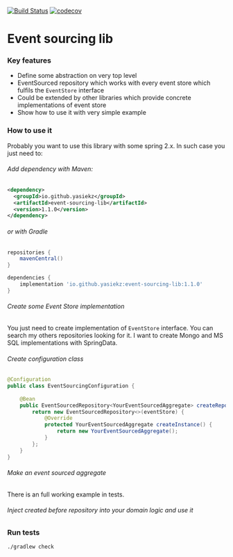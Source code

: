 [![Build Status](https://travis-ci.org/yasiekz/event-sourcing-lib.svg?branch=master)](https://travis-ci.org/yasiekz/event-sourcing-lib.svg?branch=master)
[![codecov](https://codecov.io/gh/yasiekz/event-sourcing-lib/branch/master/graph/badge.svg)](https://codecov.io/gh/yasiekz/event-sourcing-lib)

# Event sourcing lib

### Key features
- Define some abstraction on very top level
- EventSourced repository which works with every event store which fulfils the `EventStore` interface
- Could be extended by other libraries which provide concrete implementations of event store
- Show how to use it with very simple example

### How to use it
Probably you want to use this library with some spring 2.x. In such case you just need to: 

###### Add dependency with Maven:

```xml
<dependency>
  <groupId>io.github.yasiekz</groupId>
  <artifactId>event-sourcing-lib</artifactId>
  <version>1.1.0</version>
</dependency>
```

###### or with Gradle

```groovy
repositories {
    mavenCentral()
}

dependencies {
    implementation 'io.github.yasiekz:event-sourcing-lib:1.1.0'
}
```

###### Create some Event Store implementation

You just need to create implementation of `EventStore` interface. You can search my others repositories looking for 
it. I want to create Mongo and MS SQL implementations with SpringData.


###### Create configuration class

```java
@Configuration
public class EventSourcingConfiguration {
    
    @Bean
    public EventSourcedRepository<YourEventSourcedAggregate> createRepository(EventStore eventStore) {
        return new EventSourcedRepository<>(eventStore) {
            @Override
            protected YourEventSourcedAggregate createInstance() {
                return new YourEventSourcedAggregate();
            }
        };
    }
}
```


###### Make an event sourced aggregate

There is an full working example in tests.

###### Inject created before repository into your domain logic and use it


### Run tests

```bash
./gradlew check
```